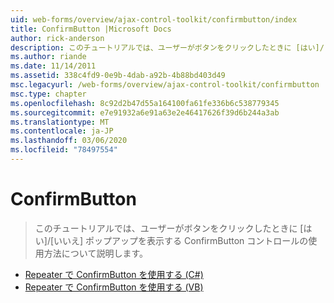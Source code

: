 ```yaml
---
uid: web-forms/overview/ajax-control-toolkit/confirmbutton/index
title: ConfirmButton |Microsoft Docs
author: rick-anderson
description: このチュートリアルでは、ユーザーがボタンをクリックしたときに [はい]/[いいえ] ポップアップを表示する ConfirmButton コントロールの使用方法について説明します。
ms.author: riande
ms.date: 11/14/2011
ms.assetid: 338c4fd9-0e9b-4dab-a92b-4b88bd403d49
msc.legacyurl: /web-forms/overview/ajax-control-toolkit/confirmbutton
msc.type: chapter
ms.openlocfilehash: 8c92d2b47d55a164100fa61fe336b6c538779345
ms.sourcegitcommit: e7e91932a6e91a63e2e46417626f39d6b244a3ab
ms.translationtype: MT
ms.contentlocale: ja-JP
ms.lasthandoff: 03/06/2020
ms.locfileid: "78497554"
---
```

# <a name="confirmbutton"></a>ConfirmButton

> このチュートリアルでは、ユーザーがボタンをクリックしたときに [はい]/[いいえ] ポップアップを表示する ConfirmButton コントロールの使用方法について説明します。

- [Repeater で ConfirmButton を使用する (C#)](using-a-confirmbutton-in-a-repeater-cs.md)
- [Repeater で ConfirmButton を使用する (VB)](using-a-confirmbutton-in-a-repeater-vb.md)
